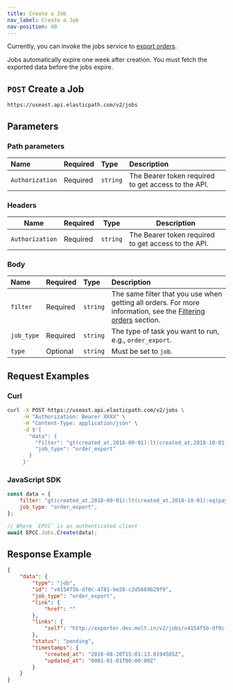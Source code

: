 ```yaml
---
title: Create a Job
nav_label: Create a Job
nav-position: 40
---
```


Currently, you can invoke the jobs service to [export orders](/docs/carts-orders/orders/orders-api/export-orders).

Jobs automatically expire one week after creation. You must fetch the exported data before the jobs expire.

## `POST` Create a Job

```http
https://useast.api.elasticpath.com/v2/jobs
```

## Parameters

### Path parameters

| Name            | Required | Type     | Description                          |
|:----------------|:---------|:---------|:-------------------------------------|
| `Authorization` | Required | `string` | The Bearer token required to get access to the API. |

### Headers

| Name            | Required | Type     | Description                                         |
| --------------- | -------- | -------- | --------------------------------------------------- |
| `Authorization` | Required | `string` | The Bearer token required to get access to the API. |

### Body

| Name       | Required | Type     | Description                               |
|:-----------|:---------|:---------|:------------------------------------------|
| `filter`   | Required | `string` | The same filter that you use when getting all orders. For more information, see the [Filtering orders](/docs/carts-orders/orders/orders-api/orders-api-overview#filtering) section. |
| `job_type` | Required | `string` | The type of task you want to run, e.g., `order_export`. |
| `type`     | Optional | `string` | Must be set to `job`.                     |

## Request Examples

### Curl

```bash
curl -X POST https://useast.api.elasticpath.com/v2/jobs \
     -H "Authorization: Bearer XXXX" \
     -H "Content-Type: application/json" \
     -d $'{
       "data": {
         "filter": "gt(created_at,2018-09-01):lt(created_at,2018-10-01):eq(payment,refunded)",
         "job_type": "order_export"
       }
     }'
```

### JavaScript SDK

```javascript
const data = {
    filter: "gt(created_at,2018-09-01):lt(created_at,2018-10-01):eq(payment,refunded)",
    job_type: "order_export",
};

// Where `EPCC` is an authenticated client
await EPCC.Jobs.Create(data);
```

## Response Example

```json
{
    "data": {
        "type": "job",
        "id": "v4154f5b-df0c-4781-be28-c2d5669b29f9",
        "job_type": "order_export",
        "link": {
            "href": ""
        },
        "links": {
            "self": "http://exporter.dev.molt.in/v2/jobs/v4154f5b-df0c-4781-be28-c2d5669b29f9"
        },
        "status": "pending",
        "timestamps": {
            "created_at": "2018-08-20T15:01:13.0194505Z",
            "updated_at": "0001-01-01T00:00:00Z"
        }
    }
}
```
